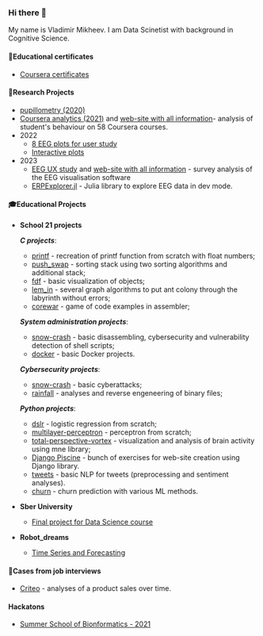### Hi there 👋
My name is Vladimir Mikheev. I am Data Scinetist with background in Cognitive Science. 

<!--
**vladdez/vladdez** is a ✨ _special_ ✨ repository because its `README.md` (this file) appears on your GitHub profile.

Here are some ideas to get you started:

- 🔭 I’m currently working on ...
- 🌱 I’m currently learning ...
- 👯 I’m looking to collaborate on ...
- 🤔 I’m looking for help with ...
- 💬 Ask me about ...
- 📫 How to reach me: ...
- 😄 Pronouns: ...
- ⚡ Fun fact: ...
-->

#### 📜Educational certificates
- [Coursera certificates](https://github.com/vladdez/MOOC_certeficates)
 
#### 🔬Research Projects
- [pupillometry (2020)](https://github.com/vladdez/Pupillomerty-Project)
- [Coursera analytics (2021)](https://github.com/vladdez/HSE_MOOC_forums_analytics) and [web-site with all information](https://vladdez.github.io/MOOC/about.html)- analysis of student's behaviour on 58 Coursera courses.
- 2022
  - [8 EEG plots for user study](https://github.com/vladdez/EEG_plots) 
  - [Interactive plots](https://github.com/vladdez/Dashboard.git)
- 2023
  - [EEG UX study](https://github.com/vladdez/Survey_analyses) and [web-site with all information](https://vladdez.github.io/Survey_analyses/about.html) - survey analysis of the EEG visualisation software
  - [ERPExplorer.jl](https://github.com/vladdez/ERPExplorer.jl) - Julia library to explore EEG data in dev mode.

#### 🎓Educational Projects
 - **School 21 projects** 
    
    ***C projects***:
     - [printf](https://github.com/vladdez/ft_printf) - recreation of printf function from scratch with float numbers;
     - [push_swap](https://github.com/vladdez/push_swap) - sorting stack using two sorting algorithms and additional stack;
     - [fdf](https://github.com/vladdez/fdf) - basic visualization of objects;
     - [lem_in](https://github.com/vladdez/lem-in) - several graph algorithms to put ant colony through the labyrinth without errors;
     - [corewar](https://github.com/almayor/corewar) - game of code examples in assembler;

    ***System administration projects***:
     - [snow-crash](https://github.com/vladdez/snow-crash) - basic disassembling, cybersecurity and vulnerability detection of shell scripts;
     - [docker](https://github.com/vladdez/docker) - basic Docker projects.

     ***Cybersecurity projects***:
    - [snow-crash](https://github.com/vladdez/snow-crash) - basic cyberattacks;
    - [rainfall](https://github.com/vladdez/rainfall) - analyses and reverse engeneering of binary files;
    
     ***Python projects***:
     - [dslr](https://github.com/vladdez/dslr) - logistic regression from scratch;
     - [multilayer-perceptron](https://github.com/vladdez/multilayer_perceptron)  - perceptron from scratch;
     - [total-perspective-vortex](https://github.com/vladdez/total-perspective-vortex) - visualization and analysis of brain activity using mne library;
     - [Django Piscine](https://github.com/vladdez/Django-Piscine) - bunch of exercises for web-site creation using Django library.
     - [tweets](https://github.com/vladdez/tweets) - basic NLP for tweets (preprocessing and sentiment analyses).
     - [churn](https://github.com/vladdez/churn) - churn prediction with various ML methods.



 - **Sber University** 
   - [Final project for Data Science course](https://github.com/vladdez/project_for_Sber_University)
 - **Robot_dreams** 
   - [Time Series and Forecasting](https://github.com/vladdez/RD_forscasting)

#### 👔Cases from job interviews

   - [Criteo](https://github.com/vladdez/Criteo_case) - analyses of a product sales over time.

#### Hackatons

   - [Summer School of Bionformatics - 2021](https://github.com/rainsummer613/biss_bar)


